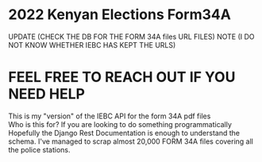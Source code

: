 
# 2022 Kenyan Elections Form34A

UPDATE (CHECK THE DB FOR THE FORM 34A files URL FILES)
NOTE (I DO NOT KNOW WHETHER IEBC HAS KEPT THE URLS)

# FEEL FREE TO REACH OUT IF YOU NEED HELP

This is my "version" of the IEBC API for the form 34A pdf files <br/> 
Who is this for? If you are looking to do something programmatically
Hopefully the Django Rest Documentation is enough to understand the schema. 
I've managed to scrap almost 20,000 FORM 34A files covering all the police stations.

